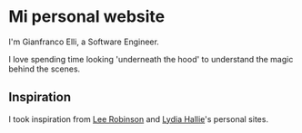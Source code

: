 # Mi personal website

I'm Gianfranco Elli, a Software Engineer.

I love spending time looking 'underneath the hood' to understand the magic behind the scenes.

## Inspiration

I took inspiration from [Lee Robinson](https://leerob.io/) and [Lydia Hallie](https://www.lydiahallie.io/)'s personal sites.
